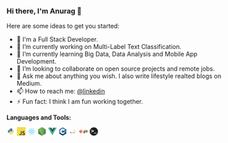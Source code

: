 ### Hi there, I'm Anurag 👋

Here are some ideas to get you started:

- 👷 I'm a Full Stack Developer.
- 🔭 I’m currently working on Multi-Label Text Classification. 
- 🌱 I’m currently learning Big Data, Data Analysis and Mobile App Development.
- 👯 I’m looking to collaborate on open source projects and remote jobs.
- 💬 Ask me about anything you wish. I also write lifestyle realted blogs on Medium. 
- 📫 How to reach me: [@linkedin](https://www.linkedin.com/in/anuragbhattacharjee/)
- ⚡ Fun fact: I think I am fun working together. 

**Languages and Tools:**  

<code><img height="20" src="https://raw.githubusercontent.com/github/explore/80688e429a7d4ef2fca1e82350fe8e3517d3494d/topics/python/python.png"></code>
<code><img height="20" src="https://raw.githubusercontent.com/github/explore/80688e429a7d4ef2fca1e82350fe8e3517d3494d/topics/javascript/javascript.png"></code>
<code><img height="20" src="https://raw.githubusercontent.com/github/explore/80688e429a7d4ef2fca1e82350fe8e3517d3494d/topics/react/react.png"></code>
<code><img height="20" src="https://raw.githubusercontent.com/github/explore/80688e429a7d4ef2fca1e82350fe8e3517d3494d/topics/nodejs/nodejs.png"></code>
<code><img height="20" src="https://raw.githubusercontent.com/github/explore/80688e429a7d4ef2fca1e82350fe8e3517d3494d/topics/vue/vue.png"></code>
<code><img height="20" src="https://raw.githubusercontent.com/github/explore/80688e429a7d4ef2fca1e82350fe8e3517d3494d/topics/cpp/cpp.png"></code>
<code><img height="20" src="https://raw.githubusercontent.com/github/explore/80688e429a7d4ef2fca1e82350fe8e3517d3494d/topics/mysql/mysql.png"></code>
<code><img height="20" src="https://raw.githubusercontent.com/github/explore/80688e429a7d4ef2fca1e82350fe8e3517d3494d/topics/git/git.png"></code>
<code><img height="20" src="https://raw.githubusercontent.com/github/explore/80688e429a7d4ef2fca1e82350fe8e3517d3494d/topics/terminal/terminal.png"></code>
<!--
<code><img height="20" src="https://avatars1.githubusercontent.com/u/42048915?s=200&v=4"></code> 


---- 

#### <img src="https://media.giphy.com/media/VgCDAzcKvsR6OM0uWg/giphy.gif" width="50"> View my stats on Github
   
![Anurag GitHub Stats](https://github-readme-stats.vercel.app/api?username=anuragbhattacharjee&show_icons=true) 
-->
